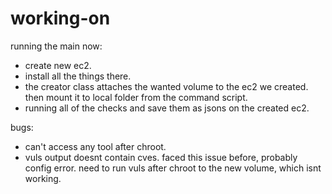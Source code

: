 # working-on
running the main now:
- create new ec2.
- install all the things there.
- the creator class attaches the wanted volume to the ec2 we created. then mount it to local folder from the command script.
- running all of the checks and save them as jsons on the created ec2.

bugs:
- can't access any tool after chroot.
- vuls output doesnt contain cves. faced this issue before, probably config error. need to run vuls after chroot to the new volume, which isnt working.
